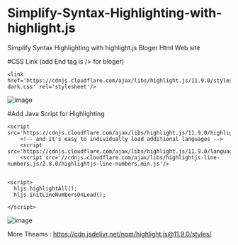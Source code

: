 # Simplify-Syntax-Highlighting-with-highlight.js
Simplify Syntax Highlighting with highlight.js Bloger Html Web site

#CSS Link (add End tag is /> for bloger)
```
<link href='https://cdnjs.cloudflare.com/ajax/libs/highlight.js/11.9.0/styles/github-dark.css' rel='stylesheet'/>

```
![image](https://github.com/coolsasindu/Simplify-Syntax-Highlighting-with-highlight.js/assets/45946252/26a3c61a-842b-481b-9621-5e4a578b2be7)

#Add Java Script for Highlighting 
```
<script src='https://cdnjs.cloudflare.com/ajax/libs/highlight.js/11.9.0/highlight.min.js'/>
	<!-- and it's easy to individually load additional languages -->
	<script src='https://cdnjs.cloudflare.com/ajax/libs/highlight.js/11.9.0/languages/go.min.js'/>
    <script src='//cdnjs.cloudflare.com/ajax/libs/highlightjs-line-numbers.js/2.8.0/highlightjs-line-numbers.min.js'/>


<script>
  hljs.highlightAll();
  hljs.initLineNumbersOnLoad();

</script>

```
![image](https://github.com/coolsasindu/Simplify-Syntax-Highlighting-with-highlight.js/assets/45946252/71604264-894d-47ad-b007-56b55695f782)

More Theams : https://cdn.jsdelivr.net/npm/highlight.js@11.9.0/styles/
